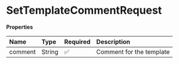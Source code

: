 # SetTemplateCommentRequest

**Properties**

| Name    | Type   | Required | Description              |
| :------ | :----- | :------- | :----------------------- |
| comment | String | ✅       | Comment for the template |
